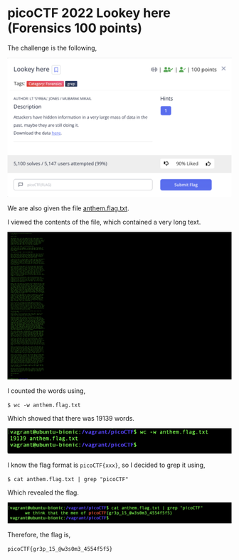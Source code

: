 # picoCTF 2022 Lookey here (Forensics 100 points)
The challenge is the following,

![Figure 1](img/challenge.png) 

We are also given the file [anthem.flag.txt](./files/anthem.flag.txt). 


I viewed the contents of the file, which contained a very long text.

![Figure 1](img/text.png) 

I counted the words using,

`$ wc -w anthem.flag.txt `

Which showed that there was 19139 words.

![Figure 1](img/word.png) 

I know the flag format is `picoCTF{xxx}`, so I decided to grep it using,

`$ cat anthem.flag.txt | grep "picoCTF"`

Which revealed the flag.

![Figure 1](img/flag.png) 


Therefore, the flag is, 

`picoCTF{gr3p_15_@w3s0m3_4554f5f5}`
